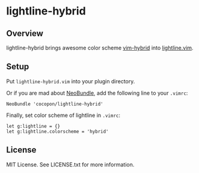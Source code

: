 lightline-hybrid
================


Overview
--------
lightline-hybrid brings awesome color scheme [vim-hybrid](https://github.com/w0ng/vim-hybrid) into [lightline.vim](https://github.com/itchyny/lightline.vim).


Setup
-----
Put `lightline-hybrid.vim` into your plugin directory.

Or if you are mad about [NeoBundle](https://github.com/Shougo/neobundle.vim), add the following line to your `.vimrc`:
```vim
NeoBundle 'cocopon/lightline-hybrid'
```

Finally, set color scheme of lightline in `.vimrc`:
```vim
let g:lightline = {}
let g:lightline.colorscheme = 'hybrid'
```


License
-------
MIT License.
See LICENSE.txt for more information.
